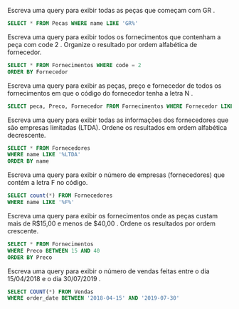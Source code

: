 Escreva uma query para exibir todas as peças que começam com GR .

```sql
SELECT * FROM Pecas WHERE name LIKE 'GR%'
```

Escreva uma query para exibir todos os fornecimentos que contenham a peça com code 2 . Organize o resultado por ordem alfabética de fornecedor.

```sql
SELECT * FROM Fornecimentos WHERE code = 2
ORDER BY Fornecedor
```

Escreva uma query para exibir as peças, preço e fornecedor de todos os fornecimentos em que o código do fornecedor tenha a letra N .

```sql
SELECT peca, Preco, Fornecedor FROM Fornecimentos WHERE Fornecedor LIKE '%N%'
```

Escreva uma query para exibir todas as informações dos fornecedores que são empresas limitadas (LTDA). Ordene os resultados em ordem alfabética decrescente.

```sql
SELECT * FROM Fornecedores
WHERE name LIKE '%LTDA'
ORDER BY name
```

Escreva uma query para exibir o número de empresas (fornecedores) que contém a letra F no código.

```sql
SELECT count(*) FROM Fornecedores
WHERE name LIKE '%F%'
```

Escreva uma query para exibir os fornecimentos onde as peças custam mais de R$15,00 e menos de $40,00 . Ordene os resultados por ordem crescente.

```sql
SELECT * FROM Fornecimentos
WHERE Preco BETWEEN 15 AND 40
ORDER BY Preco 
```

Escreva uma query para exibir o número de vendas feitas entre o dia 15/04/2018 e o dia 30/07/2019 .

```sql
SELECT COUNT(*) FROM Vendas
WHERE order_date BETWEEN '2018-04-15' AND '2019-07-30'
```